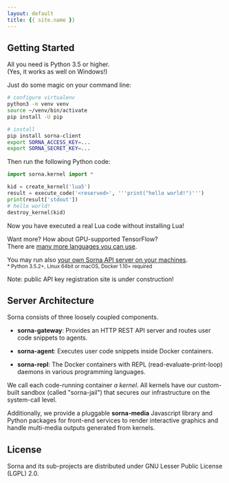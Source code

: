 ```yaml
---
layout: default
title: {{ site.name }}
---
```


## Getting Started

All you need is Python 3.5 or higher.  
(Yes, it works as well on Windows!)

Just do some magic on your command line:

```sh
# configure virtualenv
python3 -m venv venv
source ~/venv/bin/activate
pip install -U pip

# install
pip install sorna-client
export SORNA_ACCESS_KEY=...
export SORNA_SECRET_KEY=...
```

Then run the following Python code:

```python
import sorna.kernel import *

kid = create_kernel('lua5')
result = execute_code('<reserved>', '''print("hello world!")''')
print(result['stdout'])
# hello world!
destroy_kernel(kid)
```

Now you have executed a real Lua code without installing Lua!  

Want more? How about GPU-supported TensorFlow?  
There are [many more languages you can use](http://github.com/lablup/sorna-repl).

You may run also [your own Sorna API server on your machines](https://github.com/lablup/sorna).  
<sup>* Python 3.5.2+, Linux 64bit or macOS, Docker 1.10+ required</sup>

Note: public API key registration site is under construction!

## Server Architecture

Sorna consists of three loosely coupled components.

 * **sorna-gateway**: Provides an HTTP REST API server and routes user code snippets to agents.

 * **sorna-agent**: Executes user code snippets inside Docker containers.

 * **sorna-repl**: The Docker containers with REPL (read-evaluate-print-loop) daemons in various programming languages.

We call each code-running container *a kernel*.
All kernels have our custom-built sandbox (called "sorna-jail") that secures our infrastructure on the system-call level.

Additionally, we provide a pluggable **sorna-media** Javascript library and Python packages for front-end services to render interactive graphics and handle multi-media outputs generated from kernels.

## License

Sorna and its sub-projects are distributed under GNU Lesser Public License (LGPL) 2.0.
